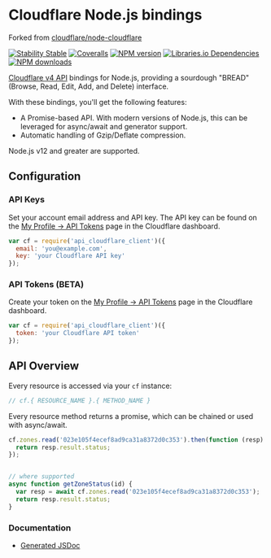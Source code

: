 # Cloudflare Node.js bindings
Forked from [cloudflare/node-cloudflare](https://github.com/cloudflare/node-cloudflare)

[![Stability Stable][badge-stability]][badge-stability-url]
[![Coveralls][badge-coveralls]][badge-coveralls-url]
[![NPM version][badge-npm]][badge-npm-url]
[![Libraries.io Dependencies][badge-libraries]][badge-libraries-url]
[![NPM downloads][badge-npm-downloads]][badge-npm-downloads]

[//]: # ([![Travis CI][badge-travis]][badge-travis-url])




[badge-stability]: https://img.shields.io/badge/stability-stable-green.svg?style=flat-square
[badge-stability-url]: https://github.com/dominictarr/stability/blob/4d649a5b3af8444720929a50254dfbb071ce27e7/levels.json#L8-L9
[badge-npm]: https://img.shields.io/npm/v/api_cloudflare_client.svg?style=flat-square
[badge-npm-downloads]: https://img.shields.io/npm/dm/api_cloudflare_client.svg?style=flat-square
[badge-npm-url]: https://www.npmjs.com/package/api_cloudflare_client
[badge-travis]: https://img.shields.io/travis/cloudflare/node-cloudflare/master.svg?style=flat-square
[badge-travis-url]: https://travis-ci.org/cloudflare/node-cloudflare
[badge-coveralls]: https://img.shields.io/coveralls/github/cloudflare/node-cloudflare/master.svg?style=flat-square
[badge-coveralls-url]: https://coveralls.io/github/Ziut3k-dev/node-cloudflare
[badge-libraries]: https://img.shields.io/librariesio/github/Ziut3k-dev/node-cloudflare.svg?style=flat-square
[badge-libraries-url]: https://libraries.io/github/Ziut3k-dev/node-cloudflare

[Cloudflare v4 API][cf-api] bindings for Node.js, providing a sourdough
"BREAD" (Browse, Read, Edit, Add, and Delete) interface.

[cf-api]: https://api.cloudflare.com/

With these bindings, you'll get the following features:

* A Promise-based API. With modern versions of Node.js, this can be
  leveraged for async/await and generator support.
* Automatic handling of Gzip/Deflate compression.

Node.js v12 and greater are supported.

## Configuration

### API Keys

Set your account email address and API key.  The API key can be found on
the [My Profile -> API Tokens][api-tokens] page in the Cloudflare dashboard.

[api-tokens]: https://dash.cloudflare.com/profile/api-tokens

```javascript
var cf = require('api_cloudflare_client')({
  email: 'you@example.com',
  key: 'your Cloudflare API key'
});
```

### API Tokens (BETA)

Create your token on the [My Profile -> API Tokens][api-tokens] page in the Cloudflare dashboard.

[api-tokens]: https://dash.cloudflare.com/profile/api-tokens

```javascript
var cf = require('api_cloudflare_client')({
  token: 'your Cloudflare API token'
});
```

## API Overview

Every resource is accessed via your `cf` instance:

```javascript
// cf.{ RESOURCE_NAME }.{ METHOD_NAME }
```

Every resource method returns a promise, which can be chained or used
with async/await.

```javascript
cf.zones.read('023e105f4ecef8ad9ca31a8372d0c353').then(function (resp) {
  return resp.result.status;
});


// where supported
async function getZoneStatus(id) {
  var resp = await cf.zones.read('023e105f4ecef8ad9ca31a8372d0c353');
  return resp.result.status;
}
```

### Documentation

* [Generated JSDoc](https://cloudflare.github.io/node-cloudflare)
